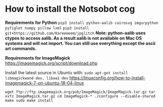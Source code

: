 # How to install the Notsobot cog
**Requirements for Python**
`pip3 install python-aalib cairosvg imgurpython pyfiglet numpy pillow lxml`
`pip3 install git+https://github.com/Kareeeeem/jpglitch`
**Note: python-aalib uses ctypes to access aalib. As a result aalib is not available on Mac OS systems and will not import. You can still use everything except the ascii art commands.**


**Requirements for ImageMagick**
https://imagemagick.org/script/download.php

Install the latest source in Ubuntu with:
`sudo apt-get install libmagickwand-dev, libaa1-dev`
https://linuxconfig.org/how-to-install-imagemagick-7-on-ubuntu-18-04-linux


`wget ftp://ftp.imagemagick.org/pub/ImageMagick/ImageMagick.tar.gz
tar xvfz ImageMagick.tar.gz
cd ImageMagick-*
./configure --disable-shared
make
sudo make install`

